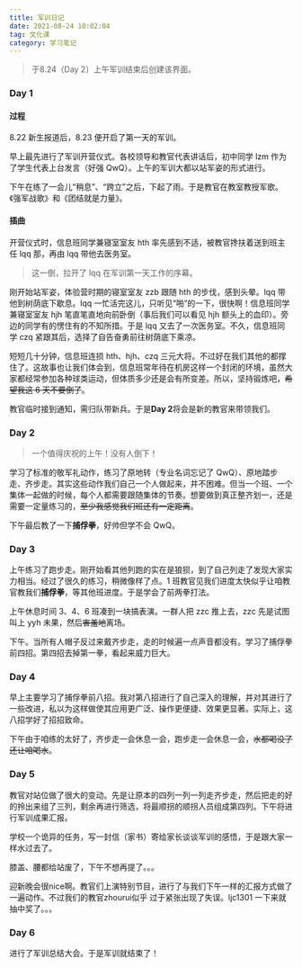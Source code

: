 ```yaml
---
title: 军训日记
date: 2021-08-24 10:02:04
tag: 文化课
category: 学习笔记
---
```


> 于8.24（Day 2）上午军训结束后创建该界面。

### Day 1

#### 过程

8.22 新生报道后，8.23 便开启了第一天的军训。

早上最先进行了军训开营仪式。各校领导和教官代表讲话后，初中同学 lzm 作为了学生代表上台发言（好强 QwQ）。上午的军训大都以站军姿的形式进行。

下午在练了一会儿“稍息”、“跨立”之后，下起了雨。于是教官在教室教授军歌。《强军战歌》和《团结就是力量》。

#### 插曲

开营仪式时，信息班同学兼寝室室友 hth 率先感到不适，被教官搀扶着送到班主任 lqq 那，再由 lqq 带他去医务室。

> 这一倒，拉开了 lqq 在军训第一天工作的序幕。

刚开始站军姿，体验营时期的寝室室友 zzb 跟随 hth 的步伐，感到头晕。lqq 带他到树荫底下歇息。lqq 一忙活完这儿，只听见“啪”的一下，很快啊！信息班同学兼寝室室友 hjh 笔直笔直地向前卧倒（事后我们可以看见 hjh 额头上的血印）。旁边的同学有的愣住有的不知所措。于是 lqq 又去了一次医务室。不久，信息班同学 czq 紧跟其后，选择了自告奋勇前往树荫底下乘凉。

短短几十分钟，信息班连损 hth、hjh、czq 三元大将。不过好在我们其他的都撑住了。这故事也让我们体会到，信息班常年待在机房这样一个封闭的环境，虽然大家都经常参加各种球类运动，但体质多少还是会有所变差。所以，坚持锻炼吧，~~希望我这 6 天不要倒了~~。

教官临时接到通知，需归队带新兵。于是**Day 2**将会是新的教官来带领我们。

### Day 2

> 一个值得庆祝的上午！没有人倒下！

学习了标准的敬军礼动作，练习了原地转（专业名词忘记了 QwQ）、原地踏步走、齐步走。其实这些动作我们自己一个人做起来，并不困难。但当一个班、一个集体一起做的时候，每个人都需要跟随集体的节奏。想要做到真正整齐划一，还是需要一定量练习的，~~至少我感觉我们班还有一定距离~~。

下午最后教了一下**捕俘拳**，好帅但学不会 QwQ。

### Day 3

上午练习了跑步走。刚开始看其他列跑的实在是狼狈，到了自己列走了发现大家实力相当。经过了很久的练习，稍微像样了点。1 班教官见我们进度太快似乎让咱教官教我们**捕俘拳**，等其他班进度。于是学会了前两拳打法。

上午休息时间 3、4、6 班凑到一块搞表演。一群人把 zzc 推上去，zzc 先是试图叫上 yyh 未果，然后~~害羞地~~离场。

下午。当所有人帽子反过来戴齐步走，走的时候遍一点声音都没有。学习了捕俘拳前四招。第四招去掉第一拳，看起来威力巨大。

### Day 4

早上主要学习了捕俘拳前八招。我对第八招进行了自己深入的理解，并对其进行了一些改进，私以为这样做使其应用更广泛、操作更便捷、效果更显著。实际上，这八招学好了招招致命。

下午由于咱练的太好了，齐步走一会休息一会，跑步走一会休息一会，~~水都喝没了还让咱喝水~~。

### Day 5

教官对站位做了很大的变动。先是让原本的四列一列一列走齐步走，然后把走的好的拎出来组了三列，剩余再进行筛选，将最顺拐的顺拐人员组成第四列。下午将进行军训成果汇报。

学校一个诡异的任务，写一封信（家书）寄给家长谈谈军训的感悟，于是跟大家一样水过去了。

膝盖、腰都给站废了，下午不想再提了。。。

迎新晚会很nice啊。教官们上演特别节目，进行了与我们下午一样的汇报方式做了一遍动作。不过我们的教官zhourui似乎
过于紧张出现了失误。ljc1301 一下来就抽中奖了。。。

### Day 6

进行了军训总结大会。于是军训就结束了！